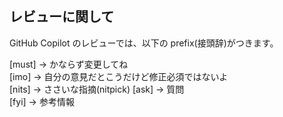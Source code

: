 <!-- I want to review in Japanese. -->

## レビューに関して

GitHub Copilot のレビューでは、以下の prefix(接頭辞)がつきます。

<!-- for GitHub Copilot review rule -->

[must] → かならず変更してね  
[imo] → 自分の意見だとこうだけど修正必須ではないよ  
[nits] → ささいな指摘(nitpick)
[ask] → 質問  
[fyi] → 参考情報

<!-- for GitHub Copilot review  rule-->
<!-- I want to review in Japanese. -->
